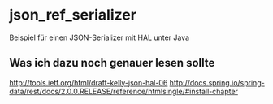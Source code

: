 json_ref_serializer
===================

Beispiel für einen JSON-Serializer mit HAL unter Java


Was ich dazu noch genauer lesen sollte
--------------------------------------

http://tools.ietf.org/html/draft-kelly-json-hal-06
http://docs.spring.io/spring-data/rest/docs/2.0.0.RELEASE/reference/htmlsingle/#install-chapter
